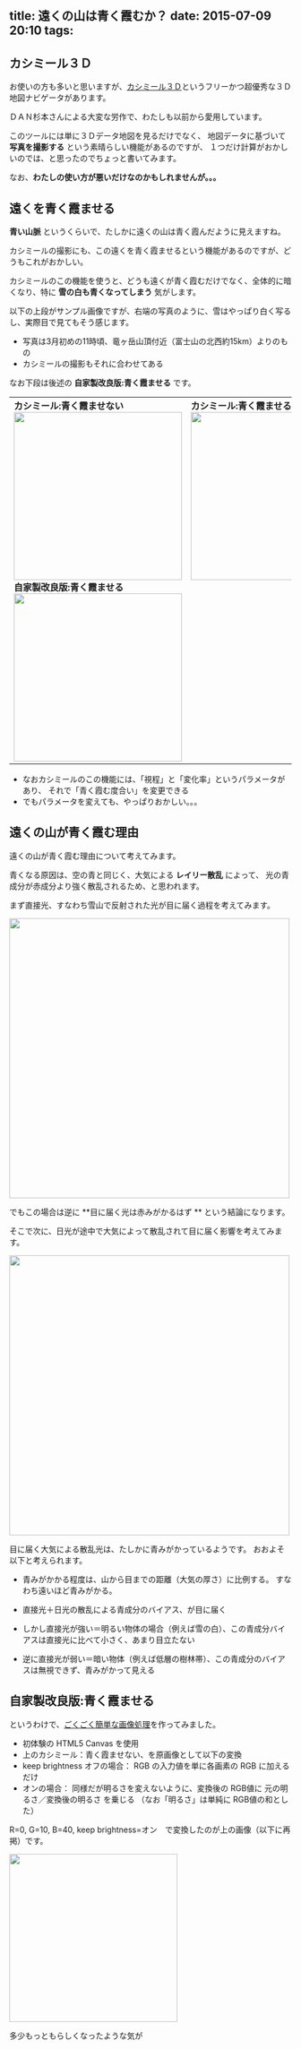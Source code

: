 title: 遠くの山は青く霞むか？
date: 2015-07-09 20:10
tags:
---

## カシミール３Ｄ

お使いの方も多いと思いますが、[カシミール３Ｄ][kashimir]というフリーかつ超優秀な３Ｄ地図ナビゲータがあります。

[kashimir]:http://www.kashmir3d.com/index.html

ＤＡＮ杉本さんによる大変な労作で、わたしも以前から愛用しています。

このツールには単に３Ｄデータ地図を見るだけでなく、
地図データに基づいて **写真を撮影する** という素晴らしい機能があるのですが、
１つだけ計算がおかしいのでは、と思ったのでちょっと書いてみます。

なお、**わたしの使い方が悪いだけなのかもしれませんが。。。**

## 遠くを青く霞ませる

**青い山脈** というくらいで、たしかに遠くの山は青く霞んだように見えますね。

カシミールの撮影にも、この遠くを青く霞ませるという機能があるのですが、どうもこれがおかしい。

カシミールのこの機能を使うと、どうも遠くが青く霞むだけでなく、全体的に暗くなり、特に **雪の白も青くなってしまう** 気がします。

以下の上段がサンプル画像ですが、右端の写真のように、雪はやっぱり白く写るし、実際目で見てもそう感じます。

 - 写真は3月初めの11時頃、竜ヶ岳山頂付近（富士山の北西約15km）よりのもの
 - カシミールの撮影もそれに合わせてある

なお下段は後述の **自家製改良版:青く霞ませる** です。

<table>
<tr>
<td style="vertical-align:top;">
<b>カシミール:青く霞ませない</b>
<img src="https://kuh96.github.io/images/bluesky-off.jpg" width="300">
<b>自家製改良版:青く霞ませる</b>
<img src="https://kuh96.github.io/images/bluesky-conv01.jpg" width="300">
</td>

<td style="vertical-align:top;">
<b>カシミール:青く霞ませる</b>
<img src="https://kuh96.github.io/images/bluesky-on.jpg" width="300">
</td>

<td style="vertical-align:top;">
<b>写真</b>
<img src="https://kuh96.github.io/images/bluesky-photo.jpg" width="300">
</td>
</tr>
</table>

 - なおカシミールのこの機能には、「視程」と「変化率」というパラメータがあり、
  それで「青く霞む度合い」を変更できる
 - でもパラメータを変えても、やっぱりおかしい。。。


## 遠くの山が青く霞む理由

遠くの山が青く霞む理由について考えてみます。

青くなる原因は、空の青と同じく、大気による **レイリー散乱** によって、
光の青成分が赤成分より強く散乱されるため、と思われます。

まず直接光、すなわち雪山で反射された光が目に届く過程を考えてみます。

<img src="https://kuh96.github.io/images/blue-exp01.png" width="500">

でもこの場合は逆に **目に届く光は赤みがかるはず ** という結論になります。

そこで次に、日光が途中で大気によって散乱されて目に届く影響を考えてみます。

<img src="https://kuh96.github.io/images/blue-exp02.png" width="500">

目に届く大気による散乱光は、たしかに青みがかっているようです。
おおよそ以下と考えられます。

 - 青みがかかる程度は、山から目までの距離（大気の厚さ）に比例する。
   すなわち遠いほど青みがかる。

 - 直接光＋日光の散乱による青成分のバイアス、が目に届く

 - しかし直接光が強い＝明るい物体の場合（例えば雪の白）、この青成分バイアスは直接光に比べて小さく、あまり目立たない

 - 逆に直接光が弱い＝暗い物体（例えば低層の樹林帯）、この青成分のバイアスは無視できず、青みがかって見える

## 自家製改良版:青く霞ませる

というわけで、[ごくごく簡単な画像処理][sim]を作ってみました。

[sim]:https://kuh96.github.io/images/bluesky.html

 - 初体験の HTML5 Canvas を使用
 - 上のカシミール：青く霞ませない、を原画像として以下の変換
 - keep brightness オフの場合： RGB の入力値を単に各画素の RGB に加えるだけ
 - オンの場合： 同様だが明るさを変えないように、変換後の RGB値に
   元の明るさ／変換後の明るさ を乗じる
 （なお「明るさ」は単純に RGB値の和とした）

R=0, G=10, B=40, keep brightness=オン　で変換したのが上の画像（以下に再掲）です。

<img src="https://kuh96.github.io/images/bluesky-conv01.jpg" width="300">

多少もっともらしくなったような気が

